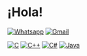 # ¡Hola!


[![Whatsapp](https://img.shields.io/badge/WhatsApp-25D366?style=for-the-badge&logo=whatsapp&logoColor=white)]()
[![Gmail](https://img.shields.io/badge/Gmail-D14836?style=for-the-badge&logo=gmail&logoColor=white)]()



[![C](https://img.shields.io/badge/C-00599C?style=for-the-badge&logo=c&logoColor=white)]()
[![C++](https://img.shields.io/badge/C%2B%2B-00599C?style=for-the-badge&logo=c%2B%2B&logoColor=white)]()
[![C#](https://img.shields.io/badge/C%23-239120?style=for-the-badge&logo=c-sharp&logoColor=white)]()
[![Java](https://img.shields.io/badge/Java-ED8B00?style=for-the-badge&logo=java&logoColor=white)]()
